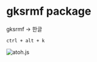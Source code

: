 # gksrmf package

gksrmf -> 한글
  
`ctrl + alt + k`


![atoh.js](https://user-images.githubusercontent.com/3411007/29102384-b247f0ac-7cf3-11e7-893b-99dc416158de.gif)
